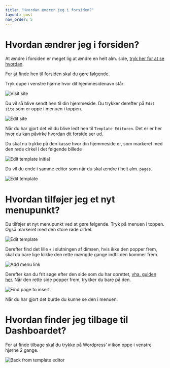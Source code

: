 ```yaml
---
title: "Hvordan ændrer jeg i forsiden?"
layout: post
nav_order: 5
---
```


# Hvordan ændrer jeg i forsiden?

At ændre i forsiden er meget lig at ændre en helt alm. side, [tryk her for at se hvordan]({{site.baseurl}}/hvordan-opretter-jeg-sider).

For at finde hen til forsiden skal du gøre følgende.

Tryk oppe i venstre hjørne hvor dit hjemmesidenavn står:

![Visit site]({{site.baseurl}}/assets/edit-site-dashboard.png)

Du vil så blive sendt hen til din hjemmeside. Du trykker derefter på `Edit site` som er oppe i menuen i toppen.

![Edit site]({{site.baseurl}}/assets/edit-site.png)

Når du har gjort det vil du blive ledt hen til `Template Editoren`. Det er er her hvor du kan påvirke hvordan dit forside ser ud.

Du skal nu trykke på den kasse hvor din hjemmeside er, som markeret med den røde cirkel i det følgende billede

![Edit template initial]({{site.baseurl}}/assets/template-initial.png)

Du vil du ende i samme editor som når du skal ændre i helt alm. `pages`.

![Edit template]({{site.baseurl}}/assets/template-editor.png)

# Hvordan tilføjer jeg et nyt menupunkt?

Du tilføjer et nyt menupunkt ved at gøre følgende. Tryk på menuen i toppen. Også markeret med den store røde cirkel.

![Edit template]({{site.baseurl}}/assets/template-editor.png)

Derefter find det lille `+` i slutningen af dimsen, hvis ikke den popper frem, skal du bare lige klikke den rette mængde gange indtil den kommer frem.

![Add menu link]({{site.baseurl}}/assets/edit-top-menu.png)

Derefter kan du frit søge efter den side som du har oprettet, [vha. guiden her]({{site.baseurl/hvordan-opretter-jeg-sider}}). Når den rette side popper frem, trykker du bare på den.

![Find page to insert]({{site.baseurl}}/assets/find-page-to-insert.png)

Når du har gjort det burde du kunne se den i menuen.

# Hvordan finder jeg tilbage til Dashboardet?

For at finde tilbage skal du trykke på Wordpress' `W` ikon oppe i venstre hjørne 2 gange.

![Back from template editor]({{site.baseurl}}/assets/template-back.png)

